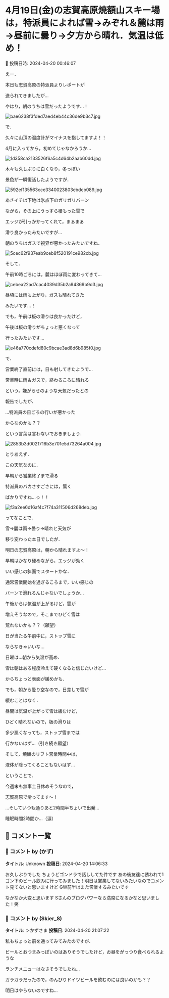 # 4月19日(金)の志賀高原焼額山スキー場は，特派員によれば雪→みぞれ＆麓は雨→昼前に曇り→夕方から晴れ．気温は低め！

📅 投稿日時: 2024-04-20 00:46:07

えー．


本日も志賀高原の特派員よりレポートが


送られてきましたが…





やはり，朝のうちは雪だったようです…！




![bae6238f3fded7aed4eb44c36de9b3c7.jpg](images/bae6238f3fded7aed4eb44c36de9b3c7.jpg)







で．


久々に山頂の温度計がマイナスを指してますよ！！


4月に入ってから，初めてじゃなかろうか…




![1d358ca2133526f6a5c4d64b2aab60dd.jpg](images/1d358ca2133526f6a5c4d64b2aab60dd.jpg)







木々も久しぶりに白くなり，冬っぽい


景色が一瞬復活したようですが．




![592ef135563cce3340023803ebdcb089.jpg](images/592ef135563cce3340023803ebdcb089.jpg)







あさイチは下地は氷点下のガリガリバーン


ながら，その上にうっすら積もった雪で


エッジが引っかかってくれて，まぁまぁ


滑り良かったみたいですが…


朝のうちはガスで視界が悪かったみたいですね．




![5cec62f937eab9ceb8f520191ce982cb.jpg](images/5cec62f937eab9ceb8f520191ce982cb.jpg)







そして．


午前10時ごろには，麓はほぼ雨に変わってきて…




![cebea22ad7cac4039d35b2a94369b9d3.jpg](images/cebea22ad7cac4039d35b2a94369b9d3.jpg)







昼頃には雨も上がり，ガスも晴れてきた


みたいです…！


でも，午前は板の滑りは良かったけど，


午後は板の滑りがちょっと悪くなって


行ったみたいです…




![e46a770cdefd80c9bcae3ad8d6b985f0.jpg](images/e46a770cdefd80c9bcae3ad8d6b985f0.jpg)







で．


営業終了直前には，日も射してきたようで…


営業時に雨＆ガスで，終わるころに晴れる


という，嫌がらせのような天気だったとの


報告でしたが．


…特派員の日ごろの行いが悪かった


からなのかも？？


という言葉は言わないでおきましょう．




![2853b3d0021716b3e701e5d73264a004.jpg](images/2853b3d0021716b3e701e5d73264a004.jpg)







とりあえず．


この天気なのに．


早朝から営業終了まで滑る


特派員のバカさすごさには，驚く


ばかりですね…っ！！




![f3a2ee6d16af4c7f74a311506d268deb.jpg](images/f3a2ee6d16af4c7f74a311506d268deb.jpg)







ってなことで．


雪→麓は雨→曇り→晴れと天気が


移り変わった本日でしたが．





明日の志賀高原は，朝から晴れますよ～！


早朝はかなり硬めながら，エッジが効く


いい感じの斜面でスタートかな．


通常営業開始を過ぎるころまで，いい感じの


バーンで滑れるんじゃないでしょうか…


午後からは気温が上がるけど，雲が


増えそうなので，そこまでひどく雪は


荒れないかも？？（願望）


日が当たる午前中に，ストップ雪に


ならなきゃいいな…





日曜は…朝から気温が高め．


雪は朝はある程度冷えて硬くなると信じたいけど…


からちょっと表面が緩めかも．


でも，朝から曇り空なので，日差しで雪が


緩むことはなく．


昼間は気温が上がって雪は緩むけど，


ひどく晴れないので，板の滑りは


多少悪くなっても，ストップ雪までは


行かないはず…（引き続き願望）


そして，焼額のリフト営業時間中は，


液体が降ってくることもないはず…





ということで．


今週末も無事土日休めそうなので，


志賀高原で滑ってます～！





…そしていつも通りあと2時間半ちょいで出発…


睡眠時間2時間か…（涙）

## 💬 コメント一覧

### 💬 コメント by (かず)
**タイトル**: Unknown
**投稿日**: 2024-04-20 14:06:33

お久しぶりでした  ちょうどゴンドラで話ししてた件です  あの後友達に誘われて1ゴン下のビール飲みに行ってみました！明日は営業してないみたいなのでコメント見てないと思いますけど  GW前半はまた営業するみたいです  

 なかなか大変と思います  Sさんのブログパワーなら満席になるかなと思いました！笑

### 💬 コメント by (Skier_S)
**タイトル**: ＞かずさま
**投稿日**: 2024-04-20 21:07:22

私もちょっと前を通ってみてみたのですが．

ビールとおつまみっぽいのはありそうでしたけど，お昼をがっつり食べられるような

ランチメニューはなさそうでしたね…

ガラガラだったので，のんびりドイツビールを飲むのには良いのかも？？

明日はやらないのですね…

